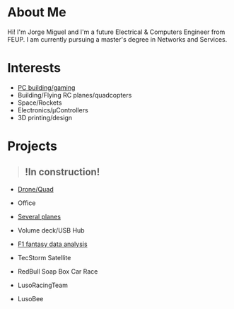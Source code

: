 # About Me
  Hi! I'm Jorge Miguel and I'm a future Electrical & Computers Engineer from FEUP. I am currently pursuing a master's degree in Networks and Services.

# Interests
  - [PC building/gaming](int/pc_specs.md)
  - Building/Flying RC planes/quadcopters
  - Space/Rockets
  - Electronics/μControllers
  - 3D printing/design

# Projects
> ## !In construction!
  - [Drone/Quad](proj/f450quad.md)
  - Office
  - [Several planes](proj/planes.md)
  - Volume deck/USB Hub
  - [F1 fantasy data analysis](proj/f1_fantasy.md)

  - TecStorm Satellite
  - RedBull Soap Box Car Race
  - LusoRacingTeam
  - LusoBee
